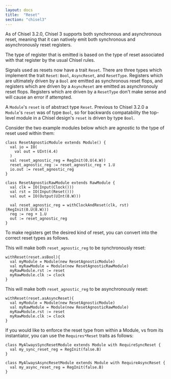 ```yaml
---
layout: docs
title:  "Reset"
section: "chisel3"
---
```

As of Chisel 3.2.0, Chisel 3 supports both synchronous and asynchronous reset,
meaning that it can natively emit both synchronous and asynchronously reset registers.

The type of register that is emitted is based on the type of reset associated with that register by the usual Chisel rules.

Signals used as resets now have a trait `Reset`.
There are three types which implement the trait `Reset`:
`Bool`, `AsyncReset`, and `ResetType`.
Registers which are ultimately driven by a `Bool` are emitted as synchronous reset flops,
and registers which are driven by a `AsyncReset` are emitted as asynchronouly reset flops.
Registers which are driven by a `ResetType` don't make sense and will cause an error if attempted.


A `Module`'s `reset` is of abstract type `Reset`.
Previous to Chisel 3.2.0 a `Module`'s `reset` was of type `Bool`,
so for backwards compatability the top-level module in a Chisel design's `reset` is driven by type `Bool`.

Consider the two example modules below which are agnostic to the type of reset used within them:

```
class ResetAgnosticModule extends Module() {
  val io = IO(
    val out = UInt(4.4) 
  )
  val reset_agnostic_reg = RegInit(0.U(4.W))
  reset_agnostic_reg := reset_agnostic_reg + 1.U
  io.out := reset_agnostic_reg
}

class ResetAgnosticRawModule extends RawModule {
  val clk = IO(Input(Clock()))
  val rst = IO(Input(Reset()))
  val out = IO(Output(UInt(8.W)))

  val reset_agnostic_reg = withClockAndReset(clk, rst)(RegInit(0.U(8.W)))
  reg := reg + 1.U
  out := reset_agnostic_reg
}
```
To make registers get the desired kind of reset,
you can convert into the correct reset types as follows.

This will make both `reset_agnostic_reg` to be synchronously reset:

```
withReset(reset.asBool){
  val myModule = Module(new ResetAgnosticModule)
  val myRawModule = Module(new ResetAgnosticRawModule)
  myRawModule.rst := reset
  myRawModule.clk := clock
}  
```

This will make both `reset_agnostic_reg` to be asynchronously reset:

```
withReset(reset.asAsyncReset){
  val myModule = Module(new ResetAgnosticModule)
  val myRawModule = Module(new ResetAgnosticRawModule)
  myRawModule.rst := reset
  myRawModule.clk := clock
}
```

If you would like to enforce the reset type from within a Module,
vs from its instantiator, you can use the `Requires*Reset` traits as follows:

```
class MyAlwaysSyncResetModule extends Module with RequireSyncReset {
  val my_sync_reset_reg = RegInit(false.B)
}

class MyAlwaysAsyncResetModule extends Module with RequireAsyncReset {
  val my_async_reset_reg = RegInit(false.B)
}
```

